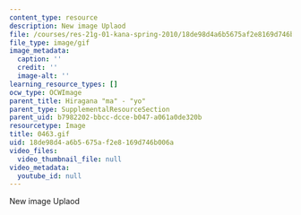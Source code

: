 ```yaml
---
content_type: resource
description: New image Uplaod
file: /courses/res-21g-01-kana-spring-2010/18de98d4a6b5675af2e8169d746b006a_0463.gif
file_type: image/gif
image_metadata:
  caption: ''
  credit: ''
  image-alt: ''
learning_resource_types: []
ocw_type: OCWImage
parent_title: Hiragana "ma" - "yo"
parent_type: SupplementalResourceSection
parent_uid: b7982202-bbcc-dcce-b047-a061a0de320b
resourcetype: Image
title: 0463.gif
uid: 18de98d4-a6b5-675a-f2e8-169d746b006a
video_files:
  video_thumbnail_file: null
video_metadata:
  youtube_id: null
---
```

New image Uplaod

